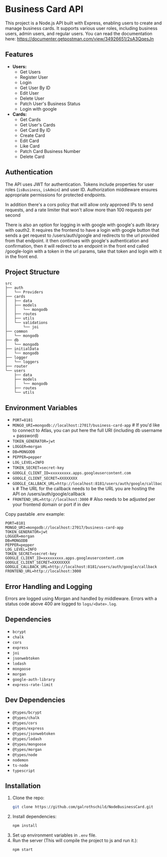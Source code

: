 # Business Card API

This project is a Node.js API built with Express, enabling users to create and manage business cards. It supports various user roles, including business users, admin users, and regular users.
You can read the documentation here: https://documenter.getpostman.com/view/34926651/2sA3QqesJn

## Features

- **Users:**
  - Get Users
  - Register User
  - Login
  - Get User By ID
  - Edit User
  - Delete User
  - Patch User's Business Status
  - Login with google
- **Cards:**
  - Get Cards
  - Get User's Cards
  - Get Card By ID
  - Create Card
  - Edit Card
  - Like Card
  - Patch Card Business Number
  - Delete Card

## Authentication

The API uses JWT for authentication. Tokens include properties for user roles (`isBusiness`, `isAdmin`) and user ID. Authorization middleware ensures appropriate permissions for protected endpoints.

In addition there's a cors policy that will allow only approved IPs to send requests, and a rate limiter that won't allow more than 100 requests per second

There is also an option for logging in with google with google's auth library with oauth2. It requires the frontend to have a login with google button that sends a get request to /users/auth/google and redirects to the url provided from that endpoint. it then continues with google's authentication and confirmation, then it will redirect to an endpoint in the front end called /google-login with a token in the url params, take that token and login with it in the front end.

## Project Structure

```plaintext
src
├── auth
│   └── Providers
├── cards
│   ├── data
│   ├── models
│   │   └── mongodb
│   ├── routes
│   ├── utils
│   └── validations
│       └── joi
├── common
│   └── mongodb
├── db
│   └── mongodb
├── initialData
│   └── mongodb
├── logger
│   └── loggers
├── router
└── users
    ├── data
    ├── models
    │   └── mongodb
    ├── routes
    └── utils
```

## Environment Variables

- `PORT=8181`
- `MONGO_URI=mongodb://localhost:27017/business-card-app` # If you'd like to connect to Atlas, you can put here the full URI (including db username + password)
- `TOKEN_GENERATOR=jwt`
- `LOGGER=morgan`
- `DB=MONGODB`
- `PEPPER=pepper`
- `LOG_LEVEL=INFO`
- `TOKEN_SECRET=secret-key`
- `GOOGLE_CLIENT_ID=xxxxxxxxx.apps.googleusercontent.com`
- `GOOGLE_CLIENT_SECRET=XXXXXXXX`
- `GOOGLE_CALLBACK_URL=http://localhost:8181/users/auth/google/callback` # The URL for the callback needs to be the URL you are hosting the API on /users/auth/google/callback
- `FRONTEND_URL=http://localhost:3000` # Also needs to be adjusted per your frontend domain or port if in dev

Copy pastable .env example:
```
PORT=8181
MONGO_URI=mongodb://localhost:27017/business-card-app
TOKEN_GENERATOR=jwt
LOGGER=morgan
DB=MONGODB
PEPPER=pepper
LOG_LEVEL=INFO
TOKEN_SECRET=secret-key
GOOGLE_CLIENT_ID=xxxxxxxxx.apps.googleusercontent.com
GOOGLE_CLIENT_SECRET=XXXXXXXX
GOOGLE_CALLBACK_URL=http://localhost:8181/users/auth/google/callback
FRONTEND_URL=http://localhost:3000
```
## Error Handling and Logging

Errors are logged using Morgan and handled by middleware. Errors with a status code above 400 are logged to `logs/<Date>.log`.

## Dependencies

- `bcrypt`
- `chalk`
- `cors`
- `express`
- `joi`
- `jsonwebtoken`
- `lodash`
- `mongoose`
- `morgan`
- `google-auth-library`
- `express-rate-limit`

## Dev Dependencies

- `@types/bcrypt`
- `@types/chalk`
- `@types/cors`
- `@types/express`
- `@types/jsonwebtoken`
- `@types/lodash`
- `@types/mongoose`
- `@types/morgan`
- `@types/node`
- `nodemon`
- `ts-node`
- `typescript`

## Installation

1. Clone the repo:
    ```bash
    git clone https://github.com/galrothschild/NodeBusinessCard.git
    ```
2. Install dependencies:
    ```bash
    npm install
    ```
3. Set up environment variables in `.env` file.
4. Run the server (This will compile the project to js and run it.):
    ```bash
    npm start
    ```
